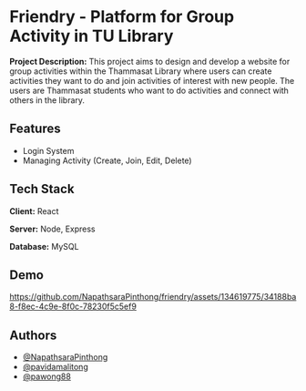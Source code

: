
# Friendry - Platform for Group Activity in TU Library

**Project Description:** This project aims to design and develop a website for group activities within the Thammasat Library where users can create activities they want to do and join activities of interest with new people. The users are Thammasat students who want to do activities and connect with others in the library.


## Features

- Login System
- Managing Activity (Create, Join, Edit, Delete)


## Tech Stack

**Client:** React

**Server:** Node, Express

**Database:** MySQL


## Demo

https://github.com/NapathsaraPinthong/friendry/assets/134619775/34188ba8-f8ec-4c9e-8f0c-78230f5c5ef9



## Authors

- [@NapathsaraPinthong](https://github.com/NapathsaraPinthong)
- [@pavidamalitong](https://github.com/pavidamalitong)
- [@pawong88](https://github.com/pawong88)


